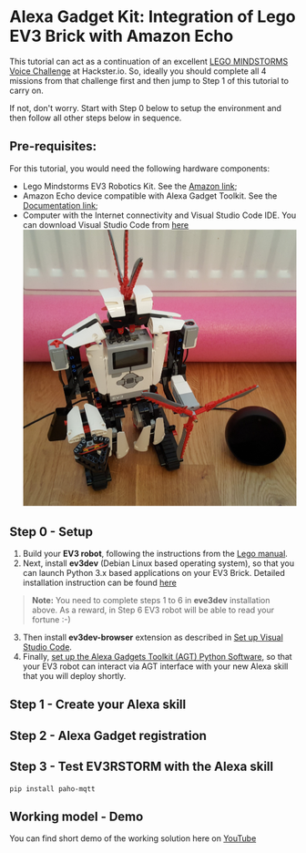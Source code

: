 # Alexa Gadget Kit: Integration of Lego EV3 Brick with Amazon Echo
This tutorial can act as a continuation of an excellent [LEGO MINDSTORMS Voice Challenge](https://www.hackster.io/alexagadgets/lego-mindstorms-voice-challenge-setup-17300f) at Hackster.io. So, ideally you should complete all 4 missions from that challenge first and then jump to Step 1 of this tutorial to carry on.

If not, don't worry. Start with Step 0 below to setup the environment and then follow all other steps below in sequence.
## Pre-requisites: 
For this tutorial, you would need the following hardware components:
- Lego Mindstorms EV3 Robotics Kit. See the [Amazon link](https://www.amazon.co.uk/LEGO-31313-MINDSTORMS-Servo-Motor-Programmable/dp/B00BMKLVJ6);
- Amazon Echo device compatible with Alexa Gadget Toolkit. See the [Documentation link](https://developer.amazon.com/docs/alexa-gadgets-toolkit/understand-alexa-gadgets-toolkit.html#devices);
- Computer with the Internet connectivity and Visual Studio Code IDE. You can download Visual Studio Code from [here](https://code.visualstudio.com/download)
![ev3-and-echo](images/EV3_and_Echo_scene.jpg)

## Step 0 - Setup
1. Build your **EV3 robot**, following the instructions from the [Lego manual](https://www.lego.com/cdn/cs/set/assets/blt2fdb839be7a53b96/31313_EV3RSTORM_2016.pdf).
2. Next, install **ev3dev** (Debian Linux based operating system), so that you can launch Python 3.x based applications  on your EV3 Brick. Detailed installation instruction can be found [here](https://www.ev3dev.org/docs/getting-started/)
> **Note:** You need to complete steps 1 to 6 in **eve3dev** installation above. As a reward, in Step 6 EV3 robot will be able to read your fortune :-)
3. Then install **ev3dev-browser** extension as described in [Set up Visual Studio Code](https://www.hackster.io/alexagadgets/lego-mindstorms-voice-challenge-setup-17300f#toc-set-up-visual-studio-code-4).
4. Finally, [set up the Alexa Gadgets Toolkit (AGT) Python Software](https://www.hackster.io/alexagadgets/lego-mindstorms-voice-challenge-setup-17300f#toc-set-up-the-alexa-gadgets-toolkit-python-software-5), so that your EV3 robot can interact via AGT interface with your new Alexa skill that you will deploy shortly.

## Step 1 - Create your Alexa skill

## Step 2 - Alexa Gadget registration

## Step 3 - Test EV3RSTORM with the Alexa skill


```
pip install paho-mqtt
```

## Working model - Demo
You can find short demo of the working solution here on [YouTube](https://youtu.be/Gui9sqyglFw)

